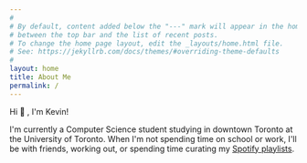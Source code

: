 ```yaml
---
#
# By default, content added below the "---" mark will appear in the home page
# between the top bar and the list of recent posts.
# To change the home page layout, edit the _layouts/home.html file.
# See: https://jekyllrb.com/docs/themes/#overriding-theme-defaults
#
layout: home
title: About Me
permalink: /
---
```



Hi 👋 , I'm Kevin!

I'm currently a Computer Science student studying in downtown Toronto at the University of Toronto. When I'm not spending time on school or work, I'll be with friends, working out, or spending time curating my [Spotify playlists](https://open.spotify.com/user/citatlon). 
